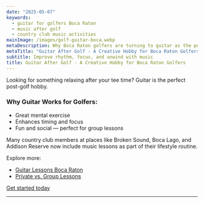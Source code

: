 ```yaml
---
date: "2025-05-07"
keywords:
  - guitar for golfers Boca Raton
  - music after golf
  - country club music activities
mainImage: /images/golf-guitar-boca.webp
metaDescription: Why Boca Raton golfers are turning to guitar as the perfect creative outlet after time on the green.
metaTitle: "Guitar After Golf - A Creative Hobby for Boca Raton Golfers"
subtitle: Improve rhythm, focus, and unwind with music
title: Guitar After Golf - A Creative Hobby for Boca Raton Golfers
---
```


Looking for something relaxing after your tee time? Guitar is the perfect post-golf hobby.

### Why Guitar Works for Golfers:

- Great mental exercise
- Enhances timing and focus
- Fun and social — perfect for group lessons

Many country club members at places like Broken Sound, Boca Lago, and Addison Reserve now include music lessons as part of their lifestyle routine.

Explore more:

- [Guitar Lessons Boca Raton](https://www.parklandguitarlessons.com/guitar-lessons-boca-raton-fl)
- [Private vs. Group Lessons](https://www.parklandguitarlessons.com/guitar-chalk/private-vs-group-guitar-lessons)

[Get started today](https://www.parklandguitarlessons.com/contact)

---
